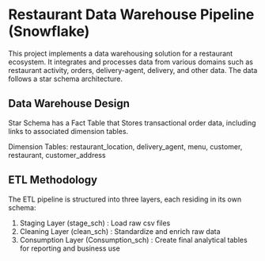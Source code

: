# Restaurant Data Warehouse Pipeline (Snowflake)

This project implements a data warehousing solution for a restaurant ecosystem. It integrates and processes data from various domains such as restaurant activity, orders, delivery-agent, delivery, and other data. The data follows a star schema architecture.

## Data Warehouse Design
Star Schema has a Fact Table that Stores transactional order data, including links to associated dimension tables.

Dimension Tables: restaurant_location, delivery_agent, menu, customer, restaurant, customer_address

## ETL Methodology
The ETL pipeline is structured into three layers, each residing in its own schema:

1. Staging Layer (stage_sch) : Load raw csv files 
2. Cleaning Layer (clean_sch) : Standardize and enrich raw data
3. Consumption Layer (Consumption_sch) : Create final analytical tables for reporting and business use
